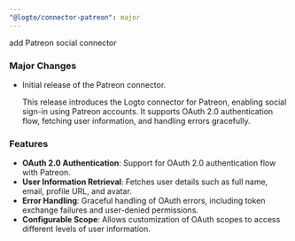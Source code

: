 ```yaml
---
"@logto/connector-patreon": major
---
```


add Patreon social connector

### Major Changes

- Initial release of the Patreon connector.

  This release introduces the Logto connector for Patreon, enabling social sign-in using Patreon accounts. It supports OAuth 2.0 authentication flow, fetching user information, and handling errors gracefully.

### Features

- **OAuth 2.0 Authentication**: Support for OAuth 2.0 authentication flow with Patreon.
- **User Information Retrieval**: Fetches user details such as full name, email, profile URL, and avatar.
- **Error Handling**: Graceful handling of OAuth errors, including token exchange failures and user-denied permissions.
- **Configurable Scope**: Allows customization of OAuth scopes to access different levels of user information.
